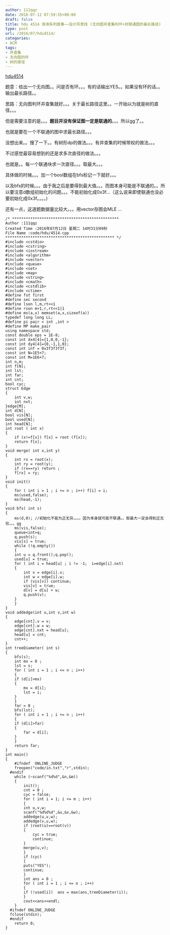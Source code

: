 ```yaml
---
author: 111qqz
date: 2016-07-12 07:59:55+00:00
draft: false
title: hdu 4514 湫湫系列故事——设计风景线 (无向图并查集判环+非联通图的最长路径)
type: post
url: /2016/07/hdu4514/
categories:
- ACM
tags:
- 并查集
- 无向图的环
- 树的直径
---
```


[hdu4514](http://acm.hdu.edu.cn/showproblem.php?pid=4514)

题意：给出一个无向图。。问是否有环。。。有的话输出YES。。如果没有环的话。。输出最长路径。。

思路：无向图判环并查集就好。。。关于最长路径这里。。一开始以为就是树的直径。。。

但是需要注意的是。。。**题目并没有保证图一定是联通的**。。。所以gg了。。

也就是要在一个不联通的图中求最长路径。。。

没想出来。。搜了一下。。有树形dp的做法。。。有并查集的时候带权的做法。。。

不过感觉最容易想到的还是求多次直径的做法。。。

也就是。。每一个联通块求一次直径。。。取最大。。。

具体做的时候。。。加一个bool数组在bfs标记一下就好。。。

以及bfs的时候。。。由于我之后是要得到最大值。。。而图本身可能是不联通的。。所以要注意d数组初始化的问题。。。不能初始化成0x3f...（这么说来即使联通也没必要初始化成0x3f。。。。)

还有一点，这道题数据量比较大。。。用vector存图会MLE ...











 

    
    /* ***********************************************
    Author :111qqz
    Created Time :2016年07月12日 星期二 14时31分09秒
    File Name :code/hdu/4514.cpp
    ************************************************ */
    #include <cstdio>
    #include <cstring>
    #include <iostream>
    #include <algorithm>
    #include <vector>
    #include <queue>
    #include <set>
    #include <map>
    #include <string>
    #include <cmath>
    #include <cstdlib>
    #include <ctime>
    #define fst first
    #define sec second
    #define lson l,m,rt<<1
    #define rson m+1,r,rt<<1|1
    #define ms(a,x) memset(a,x,sizeof(a))
    typedef long long LL;
    #define pi pair < int ,int >
    #define MP make_pair
    using namespace std;
    const double eps = 1E-8;
    const int dx4[4]={1,0,0,-1};
    const int dy4[4]={0,-1,1,0};
    const int inf = 0x3f3f3f3f;
    const int N=1E5+7;
    const int M=1E6+7;
    int n,m;
    int f[N];
    int lst;
    int far;
    int cnt;
    bool cyc;
    struct Edge
    {
        int v,w;
        int nxt;
    }edge[M];
    int d[N];
    bool vis[N];
    bool used[N];
    int head[N];
    int root ( int x)
    {
        if (x!=f[x]) f[x] = root (f[x]);
        return f[x];
    }
    void merge( int x,int y)
    {
        int rx = root(x);
        int ry = root(y);
        if (rx==ry) return ;
        f[rx] = ry;
    }
    void init()
    {
        for ( int i = 1 ; i <= n ; i++) f[i] = i;
        ms(used,false);
        ms(head,-1);
    }
    void bfs( int s)
    {
        ms(d,0); //初始化不能为正无穷。。。。因为本身就可能不联通。。取最大一定会得到正无穷。。。gg
        ms(vis,false);
        queue<int>q;
        q.push(s);
        vis[s] = true;
        while (!q.empty())
        {
    	int u = q.front();q.pop();
    	used[u] = true;
    	for ( int i = head[u] ; i != -1;  i=edge[i].nxt)
    	{
    	    int v = edge[i].v;
    	    int w = edge[i].w;
    	    if (vis[v]) continue;
    	    vis[v] = true;
    	    d[v] = d[u] + w;
    	    q.push(v);
    	}
        }
    }
    void addedge(int u,int v,int w)
    {
        edge[cnt].v = v;
        edge[cnt].w = w;
        edge[cnt].nxt = head[u];
        head[u] = cnt;
        cnt++;
    }
    int treeDiameter( int s)
    {
        bfs(s);
        int mx = 0 ;
        lst = s;
        for ( int i = 1 ; i <= n ; i++)
        {
    	if (d[i]>mx)
    	{
    	    mx = d[i];
    	    lst = i;
    	}
        }
        far = 0 ;
        bfs(lst);
        for ( int i = 1 ; i <= n ; i++)
        {
    	if (d[i]>far)
    	{
    	    far = d[i];
    	}
        }
        return far;
    }
    int main()
    {
    	#ifndef  ONLINE_JUDGE 
    	freopen("code/in.txt","r",stdin);
      #endif
    	while (~scanf("%d%d",&n,&m))
    	{
    	    init();
    	    cnt = 0 ;
    	    cyc = false;
    	    for ( int i = 1; i <= m ; i++)
    	    {
    		int u,v,w;
    		scanf("%d%d%d",&u,&v,&w);
    		addedge(u,v,w);
    		addedge(v,u,w);
    		if (root(u)==root(v))
    		{
    		    cyc = true;
    		    continue;
    		}
    		merge(u,v);
    	    }
    	    if (cyc)
    	    {
    		puts("YES");
    		continue;
    	    }
    	    int ans = 0 ;
    	    for ( int i = 1 ; i <= n ; i++)
    	    {
    		if (!used[i])  ans = max(ans,treeDiameter(i));
    	    }
    	    cout<<ans<<endl;
    	}
      #ifndef ONLINE_JUDGE  
      fclose(stdin);
      #endif
        return 0;
    }
    



